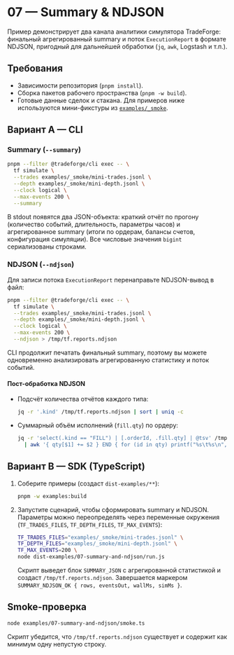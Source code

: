 # 07 — Summary & NDJSON

Пример демонстрирует два канала аналитики симулятора TradeForge: финальный агрегированный summary и поток `ExecutionReport` в
формате NDJSON, пригодный для дальнейшей обработки (`jq`, `awk`, Logstash и т.п.).

## Требования

- Зависимости репозитория (`pnpm install`).
- Сборка пакетов рабочего пространства (`pnpm -w build`).
- Готовые данные сделок и стакана. Для примеров ниже используются мини-фикстуры из [`examples/_smoke`](../_smoke/).

## Вариант A — CLI

### Summary (`--summary`)

```bash
pnpm --filter @tradeforge/cli exec -- \
  tf simulate \
  --trades examples/_smoke/mini-trades.jsonl \
  --depth examples/_smoke/mini-depth.jsonl \
  --clock logical \
  --max-events 200 \
  --summary
```

В stdout появятся два JSON-объекта: краткий отчёт по прогону (количество событий, длительность, параметры часов) и агрегированное
summary (итоги по ордерам, балансы счетов, конфигурация симуляции). Все числовые значения `bigint` сериализованы строками.

### NDJSON (`--ndjson`)

Для записи потока `ExecutionReport` перенаправьте NDJSON-вывод в файл:

```bash
pnpm --filter @tradeforge/cli exec -- \
  tf simulate \
  --trades examples/_smoke/mini-trades.jsonl \
  --depth examples/_smoke/mini-depth.jsonl \
  --clock logical \
  --max-events 200 \
  --ndjson > /tmp/tf.reports.ndjson
```

CLI продолжит печатать финальный summary, поэтому вы можете одновременно анализировать агрегированную статистику и поток событий.

#### Пост-обработка NDJSON

- Подсчёт количества отчётов каждого типа:

  ```bash
  jq -r '.kind' /tmp/tf.reports.ndjson | sort | uniq -c
  ```

- Суммарный объём исполнений (`fill.qty`) по ордеру:

  ```bash
  jq -r 'select(.kind == "FILL") | [.orderId, .fill.qty] | @tsv' /tmp/tf.reports.ndjson \
    | awk '{ qty[$1] += $2 } END { for (id in qty) printf("%s\t%s\n", id, qty[id]); }'
  ```

## Вариант B — SDK (TypeScript)

1. Соберите примеры (создаст `dist-examples/**`):

   ```bash
   pnpm -w examples:build
   ```

2. Запустите сценарий, чтобы сформировать summary и NDJSON. Параметры можно переопределять через переменные окружения
   (`TF_TRADES_FILES`, `TF_DEPTH_FILES`, `TF_MAX_EVENTS`):

   ```bash
   TF_TRADES_FILES="examples/_smoke/mini-trades.jsonl" \
   TF_DEPTH_FILES="examples/_smoke/mini-depth.jsonl" \
   TF_MAX_EVENTS=200 \
   node dist-examples/07-summary-and-ndjson/run.js
   ```

   Скрипт выведет блок `SUMMARY_JSON` с агрегированной статистикой и создаст `/tmp/tf.reports.ndjson`. Завершается маркером
   `SUMMARY_NDJSON_OK { rows, eventsOut, wallMs, simMs }`.

## Smoke-проверка

```bash
node examples/07-summary-and-ndjson/smoke.ts
```

Скрипт убедится, что `/tmp/tf.reports.ndjson` существует и содержит как минимум одну непустую строку.

